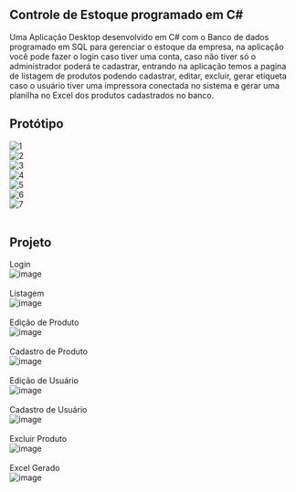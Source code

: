 ## Controle de Estoque programado em C#
Uma Aplicação Desktop desenvolvido em C# com o Banco de dados programado em SQL para gerenciar o estoque da empresa, na aplicação você pode fazer o login caso tiver uma conta, caso não tiver só o administrador poderá te cadastrar, entrando na aplicação temos a pagina de listagem de produtos podendo cadastrar, editar, excluir, gerar etiqueta caso o usuário tiver uma impressora conectada no sistema e gerar uma planilha no Excel dos produtos cadastrados no banco.
## Protótipo

![1](https://github.com/alimoahmed/Controle-de-Estoque/assets/85517447/4267010c-a984-4a24-a9e1-4380e9c7aeae)<br>
![2](https://github.com/alimoahmed/Controle-de-Estoque/assets/85517447/7fb896a7-bede-488a-8ef0-d3ce88e6ad7b)<br>
![3](https://github.com/alimoahmed/Controle-de-Estoque/assets/85517447/20e4dab0-93eb-45c3-88eb-32850b59a59a)<br>
![4](https://github.com/alimoahmed/Controle-de-Estoque/assets/85517447/06a1fdf2-1ebb-432d-a1ed-44d1fc7bf9fb)<br>
![5](https://github.com/alimoahmed/Controle-de-Estoque/assets/85517447/67e0f196-fd0c-42f4-ac3c-b117dda8157a)<br>
![6](https://github.com/alimoahmed/Controle-de-Estoque/assets/85517447/0c039b2b-3b9c-4427-87f2-6ae4ace516b9)<br>
![7](https://github.com/alimoahmed/Controle-de-Estoque/assets/85517447/96a24c77-30ed-49f4-9371-a37fbb6a9b2c)<br>
<br>
## Projeto

Login<br>
![image](https://github.com/alimoahmed/Controle-de-Estoque/assets/85517447/76eed9f2-8c91-43cc-b398-ddfac347a741)<br><br>
Listagem<br>
![image](https://github.com/alimoahmed/Controle-de-Estoque/assets/85517447/bdebe601-e5be-4ec8-b43d-5aeeca1ac0a8)<br><br>
Edição de Produto<br>
![image](https://github.com/alimoahmed/Controle-de-Estoque/assets/85517447/268988a4-cc4a-4bf9-89cc-701e88fe76d7)<br><br>
Cadastro de Produto<br>
![image](https://github.com/alimoahmed/Controle-de-Estoque/assets/85517447/555a8719-8cb3-4caa-9ca5-e67f421eabf6)<br><br>
Edição de Usuário<br>
![image](https://github.com/alimoahmed/Controle-de-Estoque/assets/85517447/3b202a84-d241-443b-a08f-ebd60eb16cf7)<br><br>
Cadastro de Usuário<br>
![image](https://github.com/alimoahmed/Controle-de-Estoque/assets/85517447/cc9bbb43-035b-4fc7-9002-d92288d74d54)<br><br>
Excluir Produto<br>
![image](https://github.com/alimoahmed/Controle-de-Estoque/assets/85517447/976bc7cc-0031-4c8b-b210-6b2b182cc264)<br><br>
Excel Gerado<br>
![image](https://github.com/alimoahmed/Controle-de-Estoque/assets/85517447/240db87a-119a-4544-9070-7cc382a66cd2)
